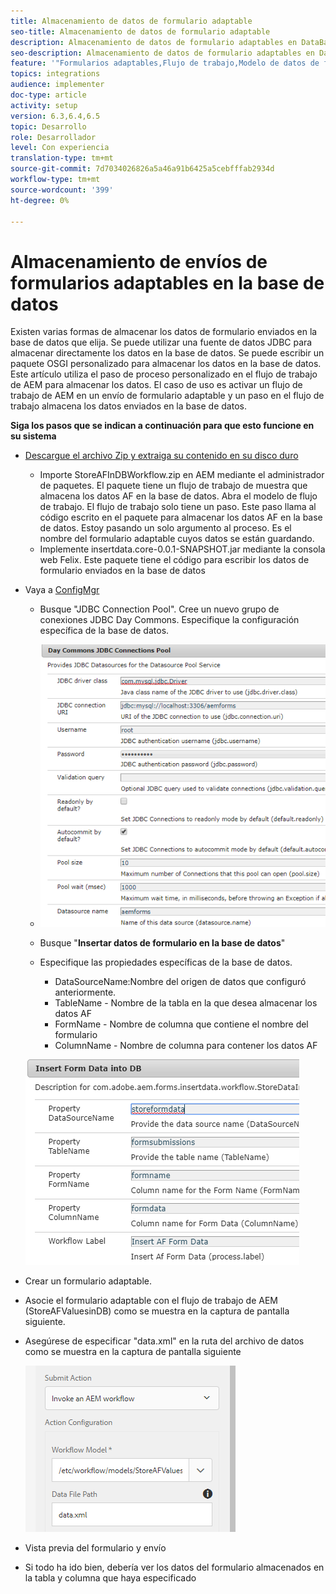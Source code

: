 ```yaml
---
title: Almacenamiento de datos de formulario adaptable
seo-title: Almacenamiento de datos de formulario adaptable
description: Almacenamiento de datos de formulario adaptables en DataBase como parte de su flujo de trabajo de AEM
seo-description: Almacenamiento de datos de formulario adaptables en DataBase como parte de su flujo de trabajo de AEM
feature: '"Formularios adaptables,Flujo de trabajo,Modelo de datos de formulario"'
topics: integrations
audience: implementer
doc-type: article
activity: setup
version: 6.3,6.4,6.5
topic: Desarrollo
role: Desarrollador
level: Con experiencia
translation-type: tm+mt
source-git-commit: 7d7034026826a5a46a91b6425a5cebfffab2934d
workflow-type: tm+mt
source-wordcount: '399'
ht-degree: 0%

---
```



# Almacenamiento de envíos de formularios adaptables en la base de datos

Existen varias formas de almacenar los datos de formulario enviados en la base de datos que elija. Se puede utilizar una fuente de datos JDBC para almacenar directamente los datos en la base de datos. Se puede escribir un paquete OSGI personalizado para almacenar los datos en la base de datos. Este artículo utiliza el paso de proceso personalizado en el flujo de trabajo de AEM para almacenar los datos.
El caso de uso es activar un flujo de trabajo de AEM en un envío de formulario adaptable y un paso en el flujo de trabajo almacena los datos enviados en la base de datos.

**Siga los pasos que se indican a continuación para que esto funcione en su sistema**

* [Descargue el archivo Zip y extraiga su contenido en su disco duro](assets/storeafdataindb.zip)

   * Importe StoreAFInDBWorkflow.zip en AEM mediante el administrador de paquetes. El paquete tiene un flujo de trabajo de muestra que almacena los datos AF en la base de datos. Abra el modelo de flujo de trabajo. El flujo de trabajo solo tiene un paso. Este paso llama al código escrito en el paquete para almacenar los datos AF en la base de datos. Estoy pasando un solo argumento al proceso. Es el nombre del formulario adaptable cuyos datos se están guardando.
   * Implemente insertdata.core-0.0.1-SNAPSHOT.jar mediante la consola web Felix. Este paquete tiene el código para escribir los datos de formulario enviados en la base de datos

* Vaya a [ConfigMgr](http://localhost:4502/system/console/configMgr)

   * Busque &quot;JDBC Connection Pool&quot;. Cree un nuevo grupo de conexiones JDBC Day Commons. Especifique la configuración específica de la base de datos.

   * ![grupo de conexiones jdbc](assets/jdbc-connection-pool.png)
   * Busque &quot;**Insertar datos de formulario en la base de datos**&quot;
   * Especifique las propiedades específicas de la base de datos.
      * DataSourceName:Nombre del origen de datos que configuró anteriormente.
      * TableName - Nombre de la tabla en la que desea almacenar los datos AF
      * FormName - Nombre de columna que contiene el nombre del formulario
      * ColumnName - Nombre de columna para contener los datos AF

   ![insertdata](assets/insertdata.PNG)

* Crear un formulario adaptable.

* Asocie el formulario adaptable con el flujo de trabajo de AEM (StoreAFValuesinDB) como se muestra en la captura de pantalla siguiente.

* Asegúrese de especificar &quot;data.xml&quot; en la ruta del archivo de datos como se muestra en la captura de pantalla siguiente

   ![presentación](assets/submissionafforms.png)

* Vista previa del formulario y envío

* Si todo ha ido bien, debería ver los datos del formulario almacenados en la tabla y columna que haya especificado



